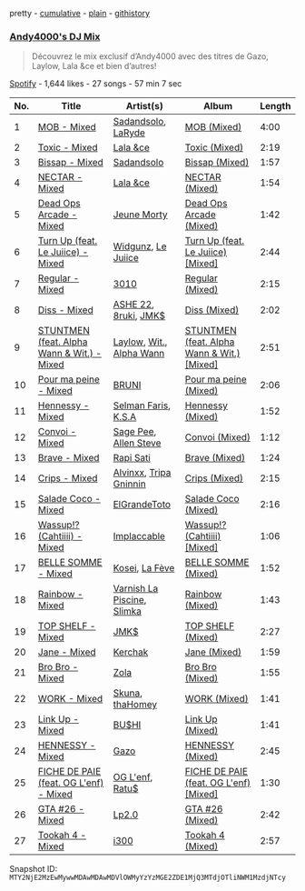 pretty - [cumulative](/playlists/cumulative/37i9dQZF1DX77VeL9VIz4M.md) - [plain](/playlists/plain/37i9dQZF1DX77VeL9VIz4M) - [githistory](https://github.githistory.xyz/mackorone/spotify-playlist-archive/blob/main/playlists/plain/37i9dQZF1DX77VeL9VIz4M)

### [Andy4000's DJ Mix](https://open.spotify.com/playlist/37i9dQZF1DX77VeL9VIz4M)

> Découvrez le mix exclusif d’Andy4000 avec des titres de Gazo, Laylow, Lala &ce et bien d’autres!

[Spotify](https://open.spotify.com/user/spotify) - 1,644 likes - 27 songs - 57 min 7 sec

| No. | Title | Artist(s) | Album | Length |
|---|---|---|---|---|
| 1 | [MOB \- Mixed](https://open.spotify.com/track/1rpdQ1otnDxc0ll6kO43ES) | [Sadandsolo](https://open.spotify.com/artist/0JKJ8w8dzJ894jec6ZtAkH), [LaRyde](https://open.spotify.com/artist/4eqdziHHhcRVyDRlOV5GmJ) | [MOB \(Mixed\)](https://open.spotify.com/album/1nJfQd8u2C4L8wN0C0C1zh) | 4:00 |
| 2 | [Toxic \- Mixed](https://open.spotify.com/track/4eGOPZMqMwW6OkIWE6f5Jw) | [Lala &ce](https://open.spotify.com/artist/1AKP8Tnz8KfOdRM4mqvNtF) | [Toxic \(Mixed\)](https://open.spotify.com/album/7cyssLl7Jtu99zLwBKs4oC) | 2:19 |
| 3 | [Bissap \- Mixed](https://open.spotify.com/track/5oYIrO4aZNFdHQkhHcNdih) | [Sadandsolo](https://open.spotify.com/artist/0JKJ8w8dzJ894jec6ZtAkH) | [Bissap \(Mixed\)](https://open.spotify.com/album/2ZNPLuIfW219p3zpv5D55h) | 1:57 |
| 4 | [NECTAR \- Mixed](https://open.spotify.com/track/35lNV1Kap13Yd34v4Y0iKw) | [Lala &ce](https://open.spotify.com/artist/1AKP8Tnz8KfOdRM4mqvNtF) | [NECTAR \(Mixed\)](https://open.spotify.com/album/3ogcMRadSvu3dmaUbJ2Uix) | 1:54 |
| 5 | [Dead Ops Arcade \- Mixed](https://open.spotify.com/track/5P5GNQHdSAy4oo2VsAmaOx) | [Jeune Morty](https://open.spotify.com/artist/0j88iwyJrnRpKBhiJtG0je) | [Dead Ops Arcade \(Mixed\)](https://open.spotify.com/album/764c55LgPbshvxVszjbO7I) | 1:42 |
| 6 | [Turn Up \(feat\. Le Juiice\) \- Mixed](https://open.spotify.com/track/2zPWQkQyrlSbA2q3NMeNVc) | [Widgunz](https://open.spotify.com/artist/3sIJ8AYWsQmlgIcLxwiFkt), [Le Juiice](https://open.spotify.com/artist/67MIpliQaIhUN1WLSkYEqC) | [Turn Up \(feat\. Le Juiice\) \[Mixed\]](https://open.spotify.com/album/3F8V6OisW8KBSUZCDMdCAE) | 2:44 |
| 7 | [Regular \- Mixed](https://open.spotify.com/track/6b2QIB83WNudBE31L5FZv0) | [3010](https://open.spotify.com/artist/1KTf3AtEB3A96IfHv2kzPh) | [Regular \(Mixed\)](https://open.spotify.com/album/45JZ70Qm0C7OfSSscIe60a) | 2:15 |
| 8 | [Diss \- Mixed](https://open.spotify.com/track/0K9C2w7XkDb97J0lW56iRr) | [ASHE 22](https://open.spotify.com/artist/3tTvSeZiFDP3CY5EdPGcR4), [8ruki](https://open.spotify.com/artist/0ATaMBIaHwtM6LZpQam5r2), [JMK$](https://open.spotify.com/artist/2v6hsrO3H2uRWgdsPfGQ1d) | [Diss \(Mixed\)](https://open.spotify.com/album/18XLch0yQcG8rD2gqpYUa7) | 2:02 |
| 9 | [STUNTMEN \(feat\. Alpha Wann & Wit.\) \- Mixed](https://open.spotify.com/track/4FWbNuTgNKUFswfyMMDMsD) | [Laylow](https://open.spotify.com/artist/0LnhY2fzptb0QEs5Q5gM7S), [Wit.](https://open.spotify.com/artist/4ME56PlDfT9QKf6sGcRgPm), [Alpha Wann](https://open.spotify.com/artist/7yeFMUrYTY5cAZx0GKXnti) | [STUNTMEN \(feat\. Alpha Wann & Wit.\) \[Mixed\]](https://open.spotify.com/album/1KvAd7B8Jwnq9ZZDuOfeqB) | 2:51 |
| 10 | [Pour ma peine \- Mixed](https://open.spotify.com/track/4IvtEoOsjF6zMjyPwXUg5g) | [BRUNI](https://open.spotify.com/artist/3i1tAoxmUFPvUlvIocCaxJ) | [Pour ma peine \(Mixed\)](https://open.spotify.com/album/1ocugk3CPeJtp82acCMK5v) | 2:06 |
| 11 | [Hennessy \- Mixed](https://open.spotify.com/track/7gpVZSAp2Atg97dlFztPzF) | [Selman Faris](https://open.spotify.com/artist/5ayDS7FNf9uXxMk5NyhFUf), [K.S.A](https://open.spotify.com/artist/0g5iQz7W3rnBbGOdW8ZnNH) | [Hennessy \(Mixed\)](https://open.spotify.com/album/27pzZ6vHNIspvTQAmkKbGH) | 1:52 |
| 12 | [Convoi \- Mixed](https://open.spotify.com/track/0u3LHm8NECm2JqAK4Wm8bv) | [Sage Pee](https://open.spotify.com/artist/6hkah6kDDj8tNuV4OJYvGG), [Allen Steve](https://open.spotify.com/artist/0steH2UTETRPhQXS0C3Tfb) | [Convoi \(Mixed\)](https://open.spotify.com/album/2HKWH8aK49HsXW2qQ1OdeI) | 1:12 |
| 13 | [Brave \- Mixed](https://open.spotify.com/track/5QGrOabBcgbbMnGES7xIFS) | [Rapi Sati](https://open.spotify.com/artist/1IwYT0LssMMf3aprn3pRzv) | [Brave \(Mixed\)](https://open.spotify.com/album/6l7dVITGlODmJz9WdGqqia) | 1:24 |
| 14 | [Crips \- Mixed](https://open.spotify.com/track/0omBueIuboD4pUy1PiYBf3) | [Alvinxx](https://open.spotify.com/artist/2kdlISFpuUrmWu7cCZykct), [Tripa Gninnin](https://open.spotify.com/artist/1942Gu3Pj3kVg8SmX8T5lJ) | [Crips \(Mixed\)](https://open.spotify.com/album/0fzQfrgptGImpYGbQnypbx) | 2:15 |
| 15 | [Salade Coco \- Mixed](https://open.spotify.com/track/4rctUdZnsppc3QpD0erRnG) | [ElGrandeToto](https://open.spotify.com/artist/4BFLElxtBEdsdwGA1kHTsx) | [Salade Coco \(Mixed\)](https://open.spotify.com/album/1n3Zm23BzWghmvxR2vnaNF) | 2:16 |
| 16 | [Wassup!? \(Cahtiiii\) \- Mixed](https://open.spotify.com/track/2tuL0mH85t1vdMCbJ4oIJJ) | [Implaccable](https://open.spotify.com/artist/3C8QCxiwXngZyoIKvJ56OJ) | [Wassup!? \(Cahtiiii\) \[Mixed\]](https://open.spotify.com/album/24RzsVAdgsu82P9zQcOwEA) | 1:06 |
| 17 | [BELLE SOMME \- Mixed](https://open.spotify.com/track/1MHAlJL2cGzcIOtG7T6yHp) | [Kosei](https://open.spotify.com/artist/5Bg2PFMIG6oqToVIATnZsd), [La Fève](https://open.spotify.com/artist/2sBKOwN0fSjx39VtL2WpjJ) | [BELLE SOMME \(Mixed\)](https://open.spotify.com/album/3GZW1BnTebPJPv28rOJRNU) | 1:52 |
| 18 | [Rainbow \- Mixed](https://open.spotify.com/track/3sJCynfwWzL5sojYKlxmnB) | [Varnish La Piscine](https://open.spotify.com/artist/17o6H1EQGD90TQxJ4pErIU), [Slimka](https://open.spotify.com/artist/3JudvZnY94AkCzfAVXzawN) | [Rainbow \(Mixed\)](https://open.spotify.com/album/68mHxCbmWPCoFeamx3exQZ) | 1:43 |
| 19 | [TOP SHELF \- Mixed](https://open.spotify.com/track/7g0buq4negE6mGIpdVSPPX) | [JMK$](https://open.spotify.com/artist/2v6hsrO3H2uRWgdsPfGQ1d) | [TOP SHELF \(Mixed\)](https://open.spotify.com/album/7JCmnoLXH781PyCSmczfH0) | 2:27 |
| 20 | [Jane \- Mixed](https://open.spotify.com/track/33AZW9kl2aeblHi6g9LTRG) | [Kerchak](https://open.spotify.com/artist/1nRbtbdYK51y71nVOxu332) | [Jane \(Mixed\)](https://open.spotify.com/album/6TG48NOcLczMBsjVgZXScC) | 1:59 |
| 21 | [Bro Bro \- Mixed](https://open.spotify.com/track/0cMmNeXNZYT5BxZGjF97EN) | [Zola](https://open.spotify.com/artist/54kCbQZaZWHnwwj9VP2hn4) | [Bro Bro \(Mixed\)](https://open.spotify.com/album/71yr9No2ApimPsufShSOwA) | 1:55 |
| 22 | [WORK \- Mixed](https://open.spotify.com/track/7pZHrEqNCmHN5qH4oll1yT) | [Skuna](https://open.spotify.com/artist/0Su00YAdlLw2Aetn7RZLJj), [thaHomey](https://open.spotify.com/artist/5N2P9zB8202SrtnWCjqe1j) | [WORK \(Mixed\)](https://open.spotify.com/album/3ulDkxDJ1MCT2BcXefozQP) | 1:41 |
| 23 | [Link Up \- Mixed](https://open.spotify.com/track/1xvTYV6CeOe2ntuvcLFs6V) | [BU$HI](https://open.spotify.com/artist/2GIoAorOnT0Yp1jKyTzW7K) | [Link Up \(Mixed\)](https://open.spotify.com/album/76uil9kPT1aDvDir5HEYYv) | 1:41 |
| 24 | [HENNESSY \- Mixed](https://open.spotify.com/track/2p1d2fUZEJ7cTEA8sTgcdi) | [Gazo](https://open.spotify.com/artist/5gqmbbfjcikQBzPB5Hv13I) | [HENNESSY \(Mixed\)](https://open.spotify.com/album/1zXMCyuuhsi7l2yMLPhcve) | 2:45 |
| 25 | [FICHE DE PAIE \(feat\. OG L'enf\) \- Mixed](https://open.spotify.com/track/32SLO3FeIySckwUhc4W9V4) | [OG L'enf](https://open.spotify.com/artist/0delTxa0FQdrQISLkOqwcf), [Ratu$](https://open.spotify.com/artist/7m3gqqtxB5FGXBFmOkR8Sf) | [FICHE DE PAIE \(feat\. OG L'enf\) \[Mixed\]](https://open.spotify.com/album/1tykXlc8adtaAGAho2ZKrp) | 1:30 |
| 26 | [GTA \#26 \- Mixed](https://open.spotify.com/track/1wVHmfUbGFU9U7v3m7nLQp) | [Lp2.0](https://open.spotify.com/artist/6zlQfBvgeOVTjootwzBTZq) | [GTA \#26 \(Mixed\)](https://open.spotify.com/album/2UdzTOWArB2PH7YVcpAv2U) | 2:42 |
| 27 | [Tookah 4 \- Mixed](https://open.spotify.com/track/2zBVZ6iTK6FJn3eFyu8e76) | [i300](https://open.spotify.com/artist/5crOTgkcDtgMTCoatASEBs) | [Tookah 4 \(Mixed\)](https://open.spotify.com/album/240Ul8gGZBj07rTomt3qQy) | 2:57 |

Snapshot ID: `MTY2NjE2MzEwMywwMDAwMDAwMDVlOWMyYzYzMGE2ZDE1MjQ3MTdjOTliNWM1MzdjNTcy`
